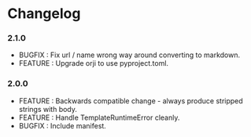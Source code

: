 # Changelog


### 2.1.0

* BUGFIX : Fix url / name wrong way around converting to markdown.
* FEATURE : Upgrade orji to use pyproject.toml.


### 2.0.0

* FEATURE : Backwards compatible change - always produce stripped strings with body.
* FEATURE : Handle TemplateRuntimeError cleanly.
* BUGFIX : Include manifest.


